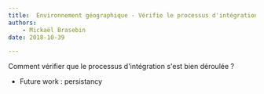 ```yaml
---
title:  Environnement géographique - Vérifie le processus d'intégration
authors:
    - Mickaël Brasebin
date: 2018-10-39

---
```


Comment vérifier que le processus d'intégration s'est bien déroulée ?

+ Future work : persistancy
